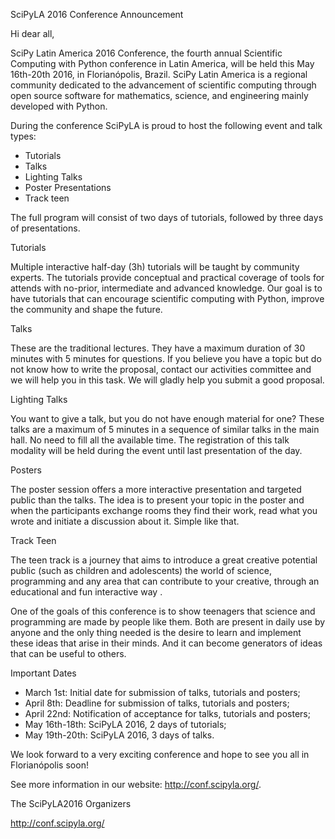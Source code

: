 SciPyLA 2016 Conference Announcement

Hi dear all,

SciPy Latin America 2016 Conference, the fourth annual Scientific Computing with Python conference in Latin America, will be held this May 16th-20th 2016, in Florianópolis, Brazil. SciPy Latin America is a regional community dedicated to the advancement of scientific computing through open source software for mathematics, science, and engineering mainly developed with Python.

During the conference SciPyLA is proud to host the following event and talk types:

* Tutorials
* Talks
* Lighting Talks
* Poster Presentations
* Track teen

The full program will consist of two days of tutorials, followed by three days of presentations.

Tutorials

Multiple interactive half-day (3h) tutorials will be taught by community experts. The tutorials provide conceptual and practical coverage of tools for attends with no-prior, intermediate and advanced knowledge. Our goal is to have tutorials that can encourage scientific computing with Python, improve the community and shape the future.

Talks

These are the traditional lectures. They have a maximum duration of 30 minutes with 5 minutes for questions. If you believe you have a topic but do not know how to write the proposal, contact our activities committee and we will help you in this task. We will gladly help you submit a good proposal.

Lighting Talks

You want to give a talk, but you do not have enough material for one? These talks are a maximum of 5 minutes in a sequence of similar talks in the main hall. No need to fill all the available time. The registration of this talk modality will be held during the event until last presentation of the day.

Posters

The poster session offers a more interactive presentation and targeted public than the talks. The idea is to present your topic in the poster and when the participants exchange rooms they find their work, read what you wrote and initiate a discussion about it. Simple like that.

Track Teen

The teen track is a journey that aims to introduce a great creative potential public (such as children and adolescents) the world of science, programming and any area that can contribute to your creative, through an educational and fun interactive way .

One of the goals of this conference is to show teenagers that science and programming are made by people like them. Both are present in daily use by anyone and the only thing needed is the desire to learn and implement these ideas that arise in their minds. And it can become generators of ideas that can be useful to others.

Important Dates

* March 1st: Initial date for submission of talks, tutorials and posters;
* April 8th: Deadline for submission of talks, tutorials and posters;
* April 22nd: Notification of acceptance for talks, tutorials and posters;
* May 16th-18th: SciPyLA 2016, 2 days of tutorials;
* May 19th-20th: SciPyLA 2016, 3 days of talks.

We look forward to a very exciting conference and hope to see you all in Florianópolis soon!

See more information in our website: http://conf.scipyla.org/.

The SciPyLA2016 Organizers

http://conf.scipyla.org/